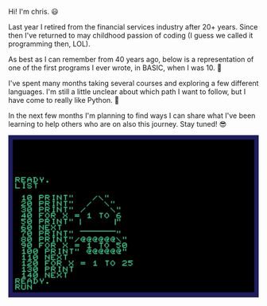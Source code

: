 Hi! I'm chris. 😃

Last year I retired from the financial services industry after 20+ years. Since then I've returned to may childhood passion of coding (I guess we called it programming then, LOL). 

As best as I can remember from 40 years ago, below is a representation of one of the first programs I ever wrote, in BASIC, when I was 10. 🚀

I've spent many months taking several courses and exploring a few different languages. I'm still a little unclear about which path I want to follow, but I have come to really like Python. 🐍

In the next few months I'm planning to find ways I can share what I've been learning to help others who are on also this journey. Stay tuned! 😎


![image](https://github.com/chriswilkinsoncodes/chriswilkinsoncodes/blob/master/rocket.gif)

